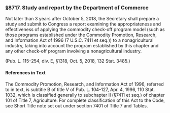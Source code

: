 ### §8717. Study and report by the Department of Commerce ###

Not later than 3 years after October 5, 2018, the Secretary shall prepare a study and submit to Congress a report examining the appropriateness and effectiveness of applying the commodity check-off program model (such as those programs established under the Commodity Promotion, Research, and Information Act of 1996 (7 U.S.C. 7411 et seq.)) to a nonagricultural industry, taking into account the program established by this chapter and any other check-off program involving a nonagricultural industry.

(Pub. L. 115–254, div. E, §1318, Oct. 5, 2018, 132 Stat. 3485.)

#### References in Text ####

The Commodity Promotion, Research, and Information Act of 1996, referred to in text, is subtitle B of title V of Pub. L. 104–127, Apr. 4, 1996, 110 Stat. 1032, which is classified generally to subchapter II (§7411 et seq.) of chapter 101 of Title 7, Agriculture. For complete classification of this Act to the Code, see Short Title note set out under section 7401 of Title 7 and Tables.
